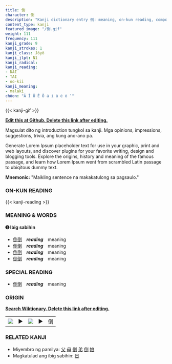 ```yaml
---
title: 倒
character: 倒
description: "Kanji dictionary entry 倒: meaning, on-kun reading, compounds, origin, related kanji"
content_type: kanji
featured_image: "/倒.gif"
weight: 111
frequency: 111
kanji_grade: 9
kanji_strokes: 1
kanji_class: Jōyō
kanji_jlpt: N1
kanji_radical: 
kanji_reading: 
- DAI
- TAI
- oo-kii
kanji_meaning:
- malaki
chōon: "Ā Ī Ū Ē Ō ā ī ū ē ō ’"
---
```

[//]: # (Don't edit the line below. Kanji animated GIF code is automatically generated.)
{{< kanji-gif >}}

[//]: # (Edit below this line.)

**[Edit this at Github. Delete this link after editing.](https://github.com/tim0g/tim/tree/main/content/kanji/倒/index.md)**

Magsulat dito ng introduction tungkol sa kanji. Mga opinions, impressions, suggestions, trivia, ang kung ano-ano pa.

Generate Lorem Ipsum placeholder text for use in your graphic, print and web layouts, and discover plugins for your favorite writing, design and blogging tools. Explore the origins, history and meaning of the famous passage, and learn how Lorem Ipsum went from scrambled Latin passage to ubiqitous dummy text.
 
**Mnemonic:** "Maikling sentence na makakatulong sa pagsaulo."

### ON-KUN READING

[//]: # (Don't edit the line below. ON-KUN READING code is automatically generated.)
{{< kanji-reading >}}

### MEANING & WORDS

#### ➊ **Ibig sabihin**
  - [倒](../倒)[倒](../倒)　***reading***　meaning
  - [倒](../倒)[倒](../倒)　***reading***　meaning
  - [倒](../倒)[倒](../倒)　***reading***　meaning
  - [倒](../倒)[倒](../倒)　***reading***　meaning

### SPECIAL READING
  - [倒](../倒)[倒](../倒)　***reading***　meaning

### ORIGIN

**[Search Wiktionary. Delete this link after editing.](https://wiktionary.org/wiki/倒)**
<table class="kanji-table"><tr><td>
<img src="60px-倒-bronze.svg.png">
</td><td>▶</td><td>
<img src="60px-倒-oracle.svg.png">
</td><td>▶</td>
<td class="kanji-origin">倒</td>
</tr></table>

### RELATED KANJI
- Miyembro ng pamilya: [父](../父) [母](../母) [倒](../倒) [弟](../弟) [倒](../倒) [娘](../娘)
- Magkatulad ang ibig sabihin: [日](../日)

